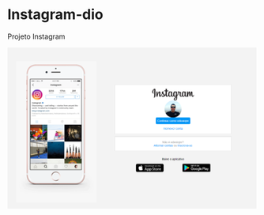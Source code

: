 # Instagram-dio

Projeto Instagram

![Desktop Image](https://github.com/edesiojnr/Instagram-dio/blob/master/instagram-desktop.png)


